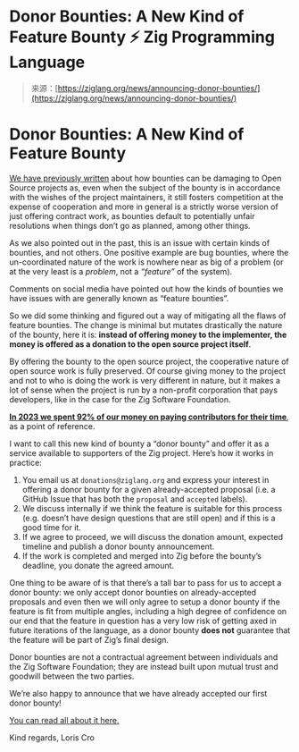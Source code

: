 <!--yml
category: 未分类
date: 2024-05-27 15:07:27
-->

# Donor Bounties: A New Kind of Feature Bounty ⚡ Zig Programming Language

> 来源：[https://ziglang.org/news/announcing-donor-bounties/](https://ziglang.org/news/announcing-donor-bounties/)

# Donor Bounties: A New Kind of Feature Bounty

[We have previously written](/news/bounties-damage-open-source-projects/) about how bounties can be damaging to Open Source projects as, even when the subject of the bounty is in accordance with the wishes of the project maintainers, it still fosters competition at the expense of cooperation and more in general is a strictly worse version of just offering contract work, as bounties default to potentially unfair resolutions when things don’t go as planned, among other things.

As we also pointed out in the past, this is an issue with certain kinds of bounties, and not others. One positive example are bug bounties, where the un-coordinated nature of the work is nowhere near as big of a problem (or at the very least is a *problem*, not a *“feature”* of the system).

Comments on social media have pointed out how the kinds of bounties we have issues with are generally known as “feature bounties”.

So we did some thinking and figured out a way of mitigating all the flaws of feature bounties. The change is minimal but mutates drastically the nature of the bounty, here it is: **instead of offering money to the implementer, the money is offered as a donation to the open source project itself**.

By offering the bounty to the open source project, the cooperative nature of open source work is fully preserved. Of course giving money to the project and not to who is doing the work is very different in nature, but it makes a lot of sense when the project is run by a non-profit corporation that pays developers, like in the case for the Zig Software Foundation.

**[In 2023 we spent 92% of our money on paying contributors for their time](/news/2024-financials/)**, as a point of reference.

I want to call this new kind of bounty a “donor bounty” and offer it as a service available to supporters of the Zig project. Here’s how it works in practice:

1.  You email us at `donations@ziglang.org` and express your interest in offering a donor bounty for a given already-accepted proposal (i.e. a GitHub Issue that has both the `proposal` and `accepted` labels).
2.  We discuss internally if we think the feature is suitable for this process (e.g. doesn’t have design questions that are still open) and if this is a good time for it.
3.  If we agree to proceed, we will discuss the donation amount, expected timeline and publish a donor bounty announcement.
4.  If the work is completed and merged into Zig before the bounty’s deadline, you donate the agreed amount.

One thing to be aware of is that there’s a tall bar to pass for us to accept a donor bounty: we only accept donor bounties on already-accepted proposals and even then we will only agree to setup a donor bounty if the feature is fit from multiple angles, including a high degree of confidence on our end that the feature in question has a very low risk of getting axed in future iterations of the language, as a donor bounty **does not** guarantee that the feature will be part of Zig’s final design.

Donor bounties are not a contractual agreement between individuals and the Zig Software Foundation; they are instead built upon mutual trust and goodwill between the two parties.

We’re also happy to announce that we have already accepted our first donor bounty!

[You can read all about it here.](/news/first-donor-bounty/)

Kind regards,
Loris Cro